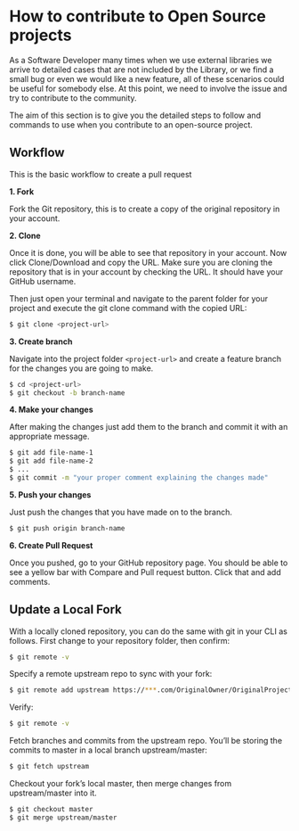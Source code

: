 # How to contribute to Open Source projects

As a Software Developer many times when we use external libraries we arrive to detailed cases that are not included by
the Library, or we find a small bug or even we would like a new feature, all of these scenarios could be useful for
somebody else. At this point, we need to involve the issue and try to contribute to the community.

The aim of this section is to give you the detailed steps to follow and commands to use when you contribute to an
open-source project.

## Workflow

This is the basic workflow to create a pull request

**1. Fork**

Fork the Git repository, this is to create a copy of the original repository in your account.

**2. Clone**

Once it is done, you will be able to see that repository in your account. Now click Clone/Download and copy the URL.
Make sure you are cloning the repository that is in your account by checking the URL. It should have your GitHub
username.

Then just open your terminal and navigate to the parent folder for your project and execute the git clone command with
the copied URL:

```bash
$ git clone <project-url>
```

**3. Create branch**

Navigate into the project folder `<project-url>` and create a feature branch for the changes you are going to make.

```bash
$ cd <project-url>
$ git checkout -b branch-name
```

**4. Make your changes**

After making the changes just add them to the branch and commit it with an appropriate message.

```bash
$ git add file-name-1
$ git add file-name-2
$ ...
$ git commit -m "your proper comment explaining the changes made"
```

**5. Push your changes**

Just push the changes that you have made on to the branch.

```bash
$ git push origin branch-name
```

**6. Create Pull Request**

Once you pushed, go to your GitHub repository page. You should be able to see a yellow bar with Compare and Pull request
button. Click that and add comments.

## Update a Local Fork

With a locally cloned repository, you can do the same with git in your CLI as follows. First change to your repository folder, then confirm:

```bash
$ git remote -v
```

Specify a remote upstream repo to sync with your fork:

```bash
$ git remote add upstream https://***.com/OriginalOwner/OriginalProject.git
```

Verify:

```bash
$ git remote -v
```

Fetch branches and commits from the upstream repo. You’ll be storing the commits to master in a local branch upstream/master:

```bash
$ git fetch upstream
```

Checkout your fork’s local master, then merge changes from upstream/master into it.

```bash
$ git checkout master
$ git merge upstream/master
```
